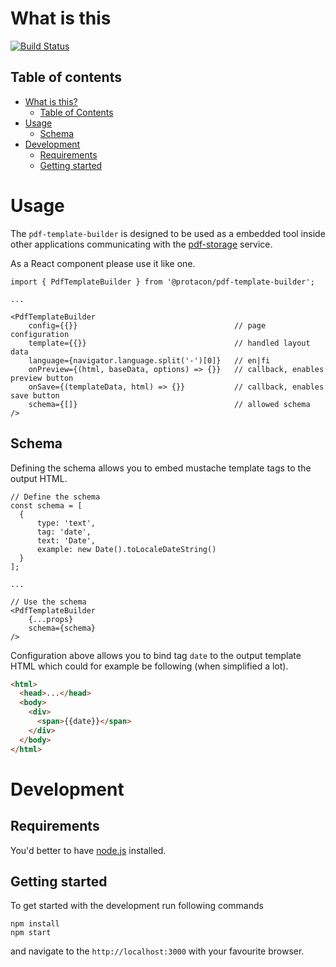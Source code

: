 # What is this

[![Build Status](https://jenkins.protacon.cloud/buildStatus/icon?job=www.github.com/pdf-template-builder/master)](https://jenkins.protacon.cloud/job/www.github.com/job/pdf-template-builder/job/master/)

## Table of contents

* [What is this?](#what-is-this)
  * [Table of Contents](#table-of-contents)
* [Usage](#usage)
  * [Schema](#schema)
* [Development](#development)
  * [Requirements](#requirements)
  * [Getting started](#getting-started)

# Usage

The `pdf-template-builder` is designed to be used as a embedded tool inside other applications
communicating with the [pdf-storage](https://github.com/protacon/pdf-storage) service.

As a React component please use it like one.

```
import { PdfTemplateBuilder } from '@protacon/pdf-template-builder';

...

<PdfTemplateBuilder
    config={{}}                                   // page configuration
    template={{}}                                 // handled layout data
    language={navigator.language.split('-')[0]}   // en|fi
    onPreview={(html, baseData, options) => {}}   // callback, enables preview button
    onSave={(templateData, html) => {}}           // callback, enables save button
    schema={[]}                                   // allowed schema
/>
```

## Schema

Defining the schema allows you to embed mustache template tags to the output HTML.

```
// Define the schema
const schema = [
  {
      type: 'text',
      tag: 'date',
      text: 'Date',
      example: new Date().toLocaleDateString()
  }
];

...

// Use the schema
<PdfTemplateBuilder
    {...props}
    schema={schema}
/>
```

Configuration above allows you to bind tag `date` to the output 
template HTML which could for example be following (when simplified a lot).

```html
<html>
  <head>...</head>
  <body>
    <div>
      <span>{{date}}</span>    
    </div>
  </body>
</html>
```

# Development

## Requirements

You'd better to have [node.js](https://nodejs.org/en/) installed.

## Getting started

To get started with the development run following commands

```
npm install
npm start
```

and navigate to the `http://localhost:3000` with your favourite browser.
